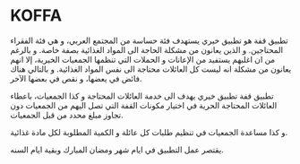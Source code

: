 # KOFFA

   تطبيق قفة هو تطبيق خيري يستهدف فئة حساسة من المجتمع العربي، و هي فئة الفقراء المحتاجين. و الذين يعانون من مشكلة الحاجة الى المواد الغذائية بصفة خاصة. و بالرغم من ان اغلبهم يستفيد من الإعانات و الحملات التي تنظمها الجمعيات الخيرية، إلا انهم يعانون من مشكلة انه ليست كل العائلات محتاجة الى نفس المواد الغذائية. و بالتالي هناك فائض في يعضها، و نقص في بعضها الآخر.
   
   تطبيق قفة تطبيق خيري يهدف الى خدمة العائلات المحتاجة و كذا الجمعيات، باعطاء العائلات المحتاجة الحرية في اختيار مكونات القفة التي تصل اليهم من الجمعيات دون تجاوز مبلغ محدد من قبل الجمعيات.
   
و كذا مساعدة الجمعيات في تنظيم طلبات كل عائلة و الكمية المطلوبة لكل مادة غذائية.

يقتصر عمل التطبيق في ايام شهر ومضان المبارك وبقية ايام السنه.
    

